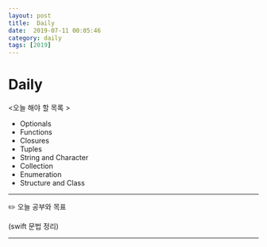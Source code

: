 ```yaml
---
layout: post
title:  Daily
date:  2019-07-11 00:05:46
category: daily
tags: [2019]
---
```


# Daily

<오늘 해야 할 목록 >

- Optionals
- Functions
- Closures
- Tuples
- String and Character
- Collection
- Enumeration
- Structure and Class

------

✏️ 오늘 공부와 목표

(swift 문법 정리)
  
------
